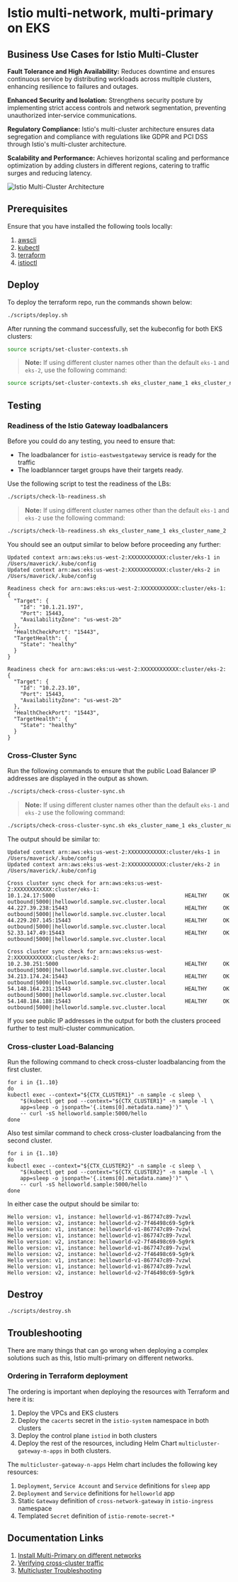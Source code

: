 # Istio multi-network, multi-primary on EKS

## Business Use Cases for Istio Multi-Cluster

**Fault Tolerance and High Availability:** Reduces downtime and ensures continuous service by distributing workloads across multiple clusters, enhancing resilience to failures and outages.

**Enhanced Security and Isolation:** Strengthens security posture by implementing strict access controls and network segmentation, preventing unauthorized inter-service communications.

**Regulatory Compliance:** Istio's multi-cluster architecture ensures data segregation and compliance with regulations like GDPR and PCI DSS through Istio's multi-cluster architecture.

**Scalability and Performance:** Achieves horizontal scaling and performance optimization by adding clusters in different regions, catering to traffic surges and reducing latency.


![Istio Multi-Cluster Architecture](istio-multi-cluster-architecture.png "Istio Multi-Cluster Architecture on Amazon EKS")

## Prerequisites

Ensure that you have installed the following tools locally:

1. [awscli](https://docs.aws.amazon.com/cli/latest/userguide/install-cliv2.html)
2. [kubectl](https://kubernetes.io/docs/tasks/tools/)
3. [terraform](https://learn.hashicorp.com/tutorials/terraform/install-cli)
4. [istioctl](https://istio.io/latest/docs/ops/diagnostic-tools/istioctl/)

## Deploy 

To deploy the terraform repo, run the commands shown below:
```sh 
./scripts/deploy.sh 
```

After running the command successfully, set the kubeconfig for both EKS clusters:
```sh 
source scripts/set-cluster-contexts.sh
```

> **Note:** If using different cluster names other than the default `eks-1` and 
`eks-2`, use the following command:

```sh 
source scripts/set-cluster-contexts.sh eks_cluster_name_1 eks_cluster_name_2
```


## Testing

### Readiness of the Istio Gateway loadbalancers

Before you could do any testing, you need to ensure that:
* The loadbalancer for `istio-eastwestgateway` service is ready for the traffic 
* The loadblanncer target groups have their targets ready. 

Use the following script to test the readiness of the LBs:
```sh 
./scripts/check-lb-readiness.sh
```
> **Note:** If using different cluster names other than the default `eks-1` and 
`eks-2` use the following command:
```sh 
./scripts/check-lb-readiness.sh eks_cluster_name_1 eks_cluster_name_2
```


You should see an output similar to below before proceeding any further:
```
Updated context arn:aws:eks:us-west-2:XXXXXXXXXXXX:cluster/eks-1 in /Users/maverick/.kube/config
Updated context arn:aws:eks:us-west-2:XXXXXXXXXXXX:cluster/eks-2 in /Users/maverick/.kube/config

Readiness check for arn:aws:eks:us-west-2:XXXXXXXXXXXX:cluster/eks-1:
{
  "Target": {
    "Id": "10.1.21.197",
    "Port": 15443,
    "AvailabilityZone": "us-west-2b"
  },
  "HealthCheckPort": "15443",
  "TargetHealth": {
    "State": "healthy"
  }
}

Readiness check for arn:aws:eks:us-west-2:XXXXXXXXXXXX:cluster/eks-2:
{
  "Target": {
    "Id": "10.2.23.10",
    "Port": 15443,
    "AvailabilityZone": "us-west-2b"
  },
  "HealthCheckPort": "15443",
  "TargetHealth": {
    "State": "healthy"
  }
}
```

### Cross-Cluster Sync

Run the following commands to ensure that the public Load Balancer IP addresses 
are displayed in the output as shown. 

```sh 
./scripts/check-cross-cluster-sync.sh
```

> **Note:** If using different cluster names other than the default `eks-1` and 
`eks-2` use the following command:
```sh 
./scripts/check-cross-cluster-sync.sh eks_cluster_name_1 eks_cluster_name_2
```


The output should be similar to:
```
Updated context arn:aws:eks:us-west-2:XXXXXXXXXXXX:cluster/eks-1 in /Users/maverick/.kube/config
Updated context arn:aws:eks:us-west-2:XXXXXXXXXXXX:cluster/eks-2 in /Users/maverick/.kube/config

Cross cluster sync check for arn:aws:eks:us-west-2:XXXXXXXXXXXX:cluster/eks-1:
10.1.24.17:5000                                         HEALTHY     OK                outbound|5000||helloworld.sample.svc.cluster.local
44.227.39.238:15443                                     HEALTHY     OK                outbound|5000||helloworld.sample.svc.cluster.local
44.229.207.145:15443                                    HEALTHY     OK                outbound|5000||helloworld.sample.svc.cluster.local
52.33.147.49:15443                                      HEALTHY     OK                outbound|5000||helloworld.sample.svc.cluster.local

Cross cluster sync check for arn:aws:eks:us-west-2:XXXXXXXXXXXX:cluster/eks-2:
10.2.30.251:5000                                        HEALTHY     OK                outbound|5000||helloworld.sample.svc.cluster.local
34.213.174.24:15443                                     HEALTHY     OK                outbound|5000||helloworld.sample.svc.cluster.local
54.148.164.231:15443                                    HEALTHY     OK                outbound|5000||helloworld.sample.svc.cluster.local
54.148.184.188:15443                                    HEALTHY     OK                outbound|5000||helloworld.sample.svc.cluster.local
```

If you see public IP addresses in the output for both the clusters proceed 
further to test multi-cluster communication.

### Cross-cluster Load-Balancing 

Run the following command to check cross-cluster loadbalancing from the first 
cluster.

```
for i in {1..10}
do 
kubectl exec --context="${CTX_CLUSTER1}" -n sample -c sleep \
    "$(kubectl get pod --context="${CTX_CLUSTER1}" -n sample -l \
    app=sleep -o jsonpath='{.items[0].metadata.name}')" \
    -- curl -sS helloworld.sample:5000/hello
done
```
Also test similar command to check cross-cluster loadbalancing from the second 
cluster.

```
for i in {1..10}
do 
kubectl exec --context="${CTX_CLUSTER2}" -n sample -c sleep \
    "$(kubectl get pod --context="${CTX_CLUSTER2}" -n sample -l \
    app=sleep -o jsonpath='{.items[0].metadata.name}')" \
    -- curl -sS helloworld.sample:5000/hello
done
```

In either case the output should be similar to:

```
Hello version: v1, instance: helloworld-v1-867747c89-7vzwl
Hello version: v2, instance: helloworld-v2-7f46498c69-5g9rk
Hello version: v1, instance: helloworld-v1-867747c89-7vzwl
Hello version: v1, instance: helloworld-v1-867747c89-7vzwl
Hello version: v2, instance: helloworld-v2-7f46498c69-5g9rk
Hello version: v1, instance: helloworld-v1-867747c89-7vzwl
Hello version: v2, instance: helloworld-v2-7f46498c69-5g9rk
Hello version: v1, instance: helloworld-v1-867747c89-7vzwl
Hello version: v1, instance: helloworld-v1-867747c89-7vzwl
Hello version: v2, instance: helloworld-v2-7f46498c69-5g9rk
```

## Destroy 
```sh 
./scripts/destroy.sh 
```

## Troubleshooting

There are many things that can go wrong when deploying a complex solutions such 
as this, Istio multi-primary on different networks.

### Ordering in Terraform deployment

The ordering is important when deploying the resources with Terraform and here 
it is:
1. Deploy the VPCs and EKS clusters 
2. Deploy the `cacerts` secret in the `istio-system` namespace in both clusters
4. Deploy the control plane `istiod` in both clusters
5. Deploy the rest of the resources, including Helm Chart `multicluster-gateway-n-apps`
in both clusters. 

The `multicluster-gateway-n-apps` Helm chart includes the following key resources:
1. `Deployment`, `Service Account` and `Service` definitions for `sleep` app
2. `Deployment` and `Service` definitions for `helloworld` app
3. Static `Gateway` definition of `cross-network-gateway` in `istio-ingress` namespace 
4. Templated `Secret` definition of `istio-remote-secret-*`



## Documentation Links 

1. [Install Multi-Primary on different networks](https://istio.io/latest/docs/setup/install/multicluster/multi-primary_multi-network/)
2. [Verifying cross-cluster traffic](https://istio.io/latest/docs/setup/install/multicluster/verify/#verifying-cross-cluster-traffic)
3. [Multicluster Troubleshooting](https://istio.io/latest/docs/ops/diagnostic-tools/multicluster/)
